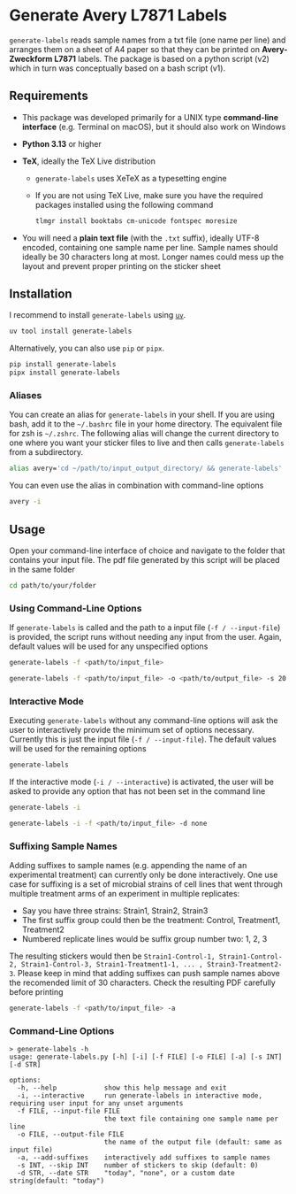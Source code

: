 # Generate Avery L7871 Labels

`generate-labels` reads sample names from a txt file (one name per line) and arranges them on a sheet of A4 paper so that they can be printed on **Avery-Zweckform L7871** labels.
The package is based on a python script (v2) which in turn was conceptually based on a bash script (v1).

## Requirements

- This package was developed primarily for a UNIX type **command-line interface** (e.g. Terminal on macOS), but it should also work on Windows
- **Python 3.13** or higher
- **TeX**, ideally the TeX Live distribution
  - `generate-labels` uses XeTeX as a typesetting engine
  - If you are not using TeX Live, make sure you have the required packages installed using the following command

    ```bash
    tlmgr install booktabs cm-unicode fontspec moresize
    ```

- You will need a **plain text file** (with the `.txt` suffix), ideally UTF-8 encoded, containing one sample name per line.
  Sample names should ideally be 30 characters long at most.
  Longer names could mess up the layout and prevent proper printing on the sticker sheet

## Installation

I recommend to install `generate-labels` using [`uv`](https://docs.astral.sh/uv/).

```bash
uv tool install generate-labels
```

Alternatively, you can also use `pip` or `pipx`.

```bash
pip install generate-labels
pipx install generate-labels
```

### Aliases

You can create an alias for `generate-labels` in your shell.
If you are using bash, add it to the `~/.bashrc` file in your home directory.
The equivalent file for zsh is `~/.zshrc`.
The following alias will change the current directory to one where you want your sticker files to live and then calls `generate-labels` from a subdirectory.

```bash
alias avery='cd ~/path/to/input_output_directory/ && generate-labels'
```

You can even use the alias in combination with command-line options

```bash
avery -i
```

## Usage

Open your command-line interface of choice and navigate to the folder that contains your input file.
The pdf file generated by this script will be placed in the same folder

```bash
cd path/to/your/folder
```

### Using Command-Line Options

If `generate-labels` is called and the path to a input file (`-f / --input-file`) is provided, the script runs without needing any input from the user.
Again, default values will be used for any unspecified options

```bash
generate-labels -f <path/to/input_file>
```

```bash
generate-labels -f <path/to/input_file> -o <path/to/output_file> -s 20 -d "July 1st 2023"
```

### Interactive Mode

Executing `generate-labels` without any command-line options will ask the user to interactively provide the minimum set of options necessary.
Currently this is just the input file (`-f / --input-file`).
The default values will be used for the remaining options

```bash
generate-labels
```

If the interactive mode (`-i / --interactive`) is activated, the user will be asked to provide any option that has not been set in the command line

```bash
generate-labels -i
```

```bash
generate-labels -i -f <path/to/input_file> -d none
```

### Suffixing Sample Names

Adding suffixes to sample names (e.g. appending the name of an experimental treatment) can currently only be done interactively.
One use case for suffixing is a set of microbial strains of cell lines that went through multiple treatment arms of an experiment in multiple replicates:

- Say you have three strains: Strain1, Strain2, Strain3
- The first suffix group could then be the treatment: Control, Treatment1, Treatment2
- Numbered replicate lines would be suffix group number two: 1, 2, 3

The resulting stickers would then be `Strain1-Control-1, Strain1-Control-2, Strain1-Control-3, Strain1-Treatment1-1, ... , Strain3-Treatment2-3`.
Please keep in mind that adding suffixes can push sample names above the recomended limit of 30 characters.
Check the resulting PDF carefully before printing

```bash
generate-labels -f <path/to/input_file> -a
```

### Command-Line Options

```
> generate-labels -h
usage: generate-labels.py [-h] [-i] [-f FILE] [-o FILE] [-a] [-s INT] [-d STR]

options:
  -h, --help            show this help message and exit
  -i, --interactive     run generate-labels in interactive mode, requiring user input for any unset arguments
  -f FILE, --input-file FILE
                        the text file containing one sample name per line
  -o FILE, --output-file FILE
                        the name of the output file (default: same as input file)
  -a, --add-suffixes    interactively add suffixes to sample names
  -s INT, --skip INT    number of stickers to skip (default: 0)
  -d STR, --date STR    "today", "none", or a custom date string(default: "today")
```
